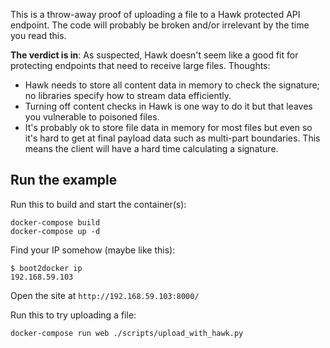 This is a throw-away proof of uploading a file to a Hawk protected API
endpoint. The code will probably be broken and/or irrelevant by the time
you read this.

**The verdict is in**: As suspected, Hawk doesn't seem like a good fit
for protecting endpoints that need to receive large files.
Thoughts:

- Hawk needs to store all content data in memory to check the signature;
  no libraries specify how to stream data efficiently.
- Turning off content checks in Hawk is one way to do it but that leaves
  you vulnerable to poisoned files.
- It's probably ok to store file data in memory for most files but even so
  it's hard to get at final payload data such as multi-part boundaries.
  This means the client will have a hard time calculating a signature.

## Run the example

Run this to build and start the container(s):

    docker-compose build
    docker-compose up -d

Find your IP somehow (maybe like this):

    $ boot2docker ip
    192.168.59.103

Open the site at `http://192.168.59.103:8000/`

Run this to try uploading a file:

    docker-compose run web ./scripts/upload_with_hawk.py
